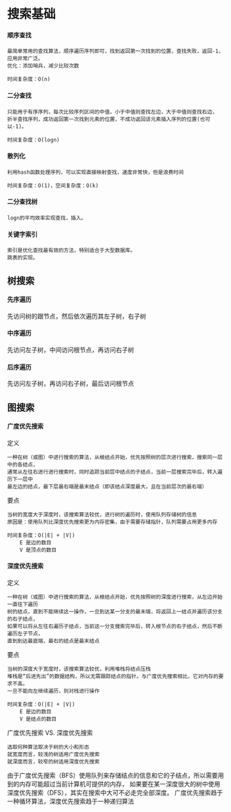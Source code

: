 # 搜索基础

#### 顺序查找

	最简单常用的查找算法，顺序遍历序列即可，找到返回第一次找到的位置，查找失败，返回-1，
	应用非常广泛。
	优化：添加哨兵，减少比较次数
	
	时间复杂度：O(n)

#### 二分查找

	只能用于有序序列，每次比较序列区间的中值，小于中值则查找左边，大于中值则查找右边，
	折半查找序列，成功返回第一次找到元素的位置，不成功返回该元素插入序列的位置(也可以-1)。
	
	时间复杂度：O(logn)

#### 散列化
	
	利用hash函数处理序列，可以实现直接映射查找，速度非常快，但是浪费时间
	
	时间复杂度：O(1)，空间复杂度：O(k)

#### 二分查找树

	logn的平均效率实现查找，插入。

#### 关键字索引

	索引是优化查找最有效的方法，特别适合于大型数据库。
	跳表的实现。

## 树搜索
#### 先序遍历
先访问树的跟节点，然后依次遍历其左子树，右子树

#### 中序遍历
先访问左子树，中间访问根节点，再访问右子树

#### 后序遍历
先访问左子树，再访问右子树，最后访问根节点

## 图搜索
#### 广度优先搜索
定义

	一种在树（或图）中进行搜索的算法，从根结点开始，优先按照树的层次进行搜索，搜索同一层中的各结点，
	通常从左往右进行进行搜索时，同时追踪当前层中结点的子结点，当前一层搜索完毕后，转入遍历下一层中
	最左边的结点，最下层最右端是最末结点（即该结点深度最大，且在当前层次的最右端）

要点

	当树的宽度大于深度时，该搜索算法较优，进行树的遍历时，使用队列存储树的信息
	原因是：使用队列比深度优先搜索更为内存密集，由于需要存储指针，队列需要占用更多内存

	时间复杂度：O(|E| + |V|)
		E 是边的数目
		V 是顶点的数目
		
#### 深度优先搜索
定义

	一种在树（或图）中进行搜索的算法，从根结点开始，优先按照树的深度进行搜索，从左边开始一直往下遍历
	树的结点，直到不能继续这一操作，一旦到达某一分支的最末端，将返回上一结点并遍历该分支的右子结点，
	如果可以将从左往右遍历子结点，当前这一分支搜索完毕后，转入根节点的右子结点，然后不断遍历左子节点，
	直到到达最底端，最右的结点是最末结点

要点

	当树的深度大于宽度时，该搜索算法较优，利用堆栈将结点压栈
	堆栈是“后进先出”的数据结构，所以无需跟踪结点的指针。与广度优先搜索相比，它对内存的要求不高。
	一旦不能向左继续遍历，则对栈进行操作

	时间复杂度：O(|E| + |V|)
		E 是边的数目
		V 是结点的数目

广度优先搜索 VS. 深度优先搜索

	选取何种算法取决于树的大小和形态
	就宽度而言，较浅的树适用广度优先搜索
	就深度而言，较窄的树适用深度优先搜索

由于广度优先搜索（BFS）使用队列来存储结点的信息和它的子结点，所以需要用到的内存可能超过当前计算机可提供的内存，
如果要在某一深度很大的树中使用深度优先搜索（DFS），其实在搜索中大可不必走完全部深度。
广度优先搜索趋于一种循环算法，深度优先搜索趋于一种递归算法
